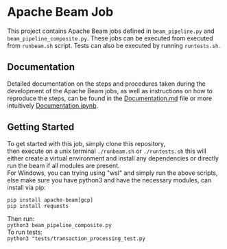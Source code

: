 # Apache Beam Job

This project contains Apache Beam jobs defined in `beam_pipeline.py` and `beam_pipeline_composite.py`. 
These jobs can be executed from executed from `runbeam.sh` script.
Tests can also be executed by running `runtests.sh`.

## Documentation

Detailed documentation on the steps and procedures taken during the development of the Apache Beam jobs, as well as instructions on 
how to reproduce the steps, can be found in the [Documentation.md](docs/Documentation.md) file or more 
intuitively [Documentation.ipynb](docs/Documentation.ipynb).

## Getting Started

To get started with this job, simply clone this repository,  
then execute on a unix terminal `./runbeam.sh` or `./runtests.sh` this will either create a virtual environment and install any dependencies 
or directly run the beam if all modules are present.  
For Windows, you can trying using "wsl" and simply run the above scripts, else make sure you have python3 and have the necessary modules, can install via pip:  
```
pip install apache-beam[gcp]
pip install requests 
```
Then run:  
`python3 beam_pipeline_composite.py`  
To run tests:  
`python3 "tests/transaction_processing_test.py`
